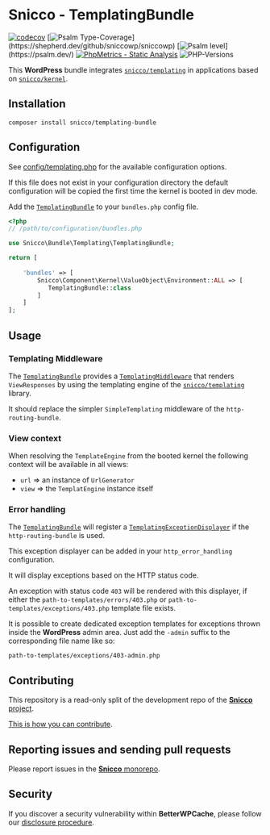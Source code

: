 # Snicco - TemplatingBundle

[![codecov](https://img.shields.io/badge/Coverage-100%25-success
)](https://codecov.io/gh/sniccowp/sniccowp)
[![Psalm Type-Coverage](https://shepherd.dev/github/sniccowp/sniccowp/coverage.svg?)](https://shepherd.dev/github/sniccowp/sniccowp)
[![Psalm level](https://shepherd.dev/github/sniccowp/sniccowp/level.svg?)](https://psalm.dev/)
[![PhpMetrics - Static Analysis](https://img.shields.io/badge/PhpMetrics-Static_Analysis-2ea44f)](https://sniccowp.github.io/sniccowp/phpmetrics/TemplatingBundle/index.html)
![PHP-Versions](https://img.shields.io/badge/PHP-%5E7.4%7C%5E8.0%7C%5E8.1-blue)

This **WordPress** bundle integrates [`snicco/templating`](https://github.com/sniccowp/session) in applications based on [`snicco/kernel`](https://github.com/sniccowp/kernel).

## Installation

```shell
composer install snicco/templating-bundle
```

## Configuration

See [config/templating.php](config/templating.php) for the available configuration options.

If this file does not exist in your configuration directory the default configuration will be copied
the first time the kernel is booted in dev mode.

Add the [`TemplatingBundle`](src/TemplatingBundle.php) to your `bundles.php`
config file.

```php
<?php
// /path/to/configuration/bundles.php

use Snicco\Bundle\Templating\TemplatingBundle;

return [
    
    'bundles' => [
        Snicco\Component\Kernel\ValueObject\Environment::ALL => [
           TemplatingBundle::class
        ]   
    ]   
];
```

## Usage

### Templating Middleware

The [`TemplatingBundle`](src/TemplatingBundle.php) provides a [`TemplatingMiddleware`](src/TemplatingMiddleware.php) that
renders `ViewResponses` by using the templating engine of the [`snicco/templating`](https://github.com/sniccowp/templating) library.

It should replace the simpler `SimpleTemplating` middleware of the `http-routing-bundle`. 

### View context

When resolving the `TemplateEngine` from the booted kernel the following context will be available in all views:

- `url` => an instance of `UrlGenerator`
- `view` => the `TemplatEngine` instance itself

### Error handling

The [`TemplatingBundle`](src/TemplatingBundle.php) will register a [`TemplatingExceptionDisplayer`](src/TemplatingExceptionDisplayer.php) if the `http-routing-bundle` is used. 

This exception displayer can be added in your `http_error_handling` configuration.

It will display exceptions based on the HTTP status code.

An exception with status code `403` will be rendered with this displayer, if either the `path-to-templates/errors/403.php` or `path-to-templates/exceptions/403.php`
template file exists.

It is possible to create dedicated exception templates for exceptions thrown inside the **WordPress** admin area.
Just add the `-admin` suffix to the corresponding file name like so:

`path-to-templates/exceptions/403-admin.php`



## Contributing

This repository is a read-only split of the development repo of the [**Snicco** project](https://github.com/sniccowp/sniccowp).

[This is how you can contribute](https://github.com/sniccowp/sniccowp/blob/master/CONTRIBUTING.md).

## Reporting issues and sending pull requests

Please report issues in the
[**Snicco** monorepo](https://github.com/sniccowp/sniccowp/blob/master/CONTRIBUTING.md##using-the-issue-tracker).

## Security

If you discover a security vulnerability within **BetterWPCache**, please follow
our [disclosure procedure](https://github.com/sniccowp/sniccowp/blob/master/SECURITY.md).
